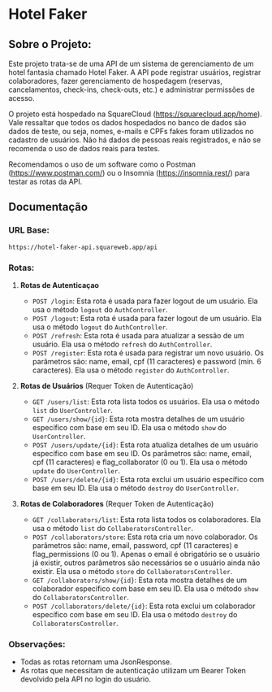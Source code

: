 # Hotel Faker

## Sobre o Projeto:
Este projeto trata-se de uma API de um sistema de gerenciamento de um hotel fantasia chamado Hotel Faker.
A API pode registrar usuários, registrar colaboradores, fazer gerenciamento de hospedagem (reservas, cancelamentos, check-ins, check-outs, etc.) e administrar permissões de acesso.

O projeto está hospedado na SquareCloud (https://squarecloud.app/home).
Vale ressaltar que todos os dados hospedados no banco de dados são dados de teste, ou seja, nomes, e-mails e CPFs fakes foram utilizados no cadastro de usuários.
Não há dados de pessoas reais registrados, e não se recomenda o uso de dados reais para testes.

Recomendamos o uso de um software como o Postman (https://www.postman.com/) ou o Insomnia (https://insomnia.rest/) para testar as rotas da API.

## Documentação

### URL Base:
`https://hotel-faker-api.squareweb.app/api`

### Rotas:
1. **Rotas de Autenticaçao**
    - `POST /login`: Esta rota é usada para fazer logout de um usuário. Ela usa o método `logout` do `AuthController`.
    - `POST /logout`: Esta rota é usada para fazer logout de um usuário. Ela usa o método `logout` do `AuthController`.
    - `POST /refresh`: Esta rota é usada para atualizar a sessão de um usuário. Ela usa o método `refresh` do `AuthController`.
    - `POST /register`: Esta rota é usada para registrar um novo usuário. Os parâmetros são: name, email, cpf (11 caracteres) e password (min. 6 caracteres). Ela usa o método `register` do `AuthController`.

2. **Rotas de Usuários** (Requer Token de Autenticação)
    - `GET /users/list`: Esta rota lista todos os usuários. Ela usa o método `list` do `UserController`.
    - `GET /users/show/{id}`: Esta rota mostra detalhes de um usuário específico com base em seu ID. Ela usa o método `show` do `UserController`.
    - `POST /users/update/{id}`: Esta rota atualiza detalhes de um usuário específico com base em seu ID. Os parâmetros são: name, email, cpf (11 caracteres) e flag_collaborator (0 ou 1). Ela usa o método `update` do `UserController`.
    - `POST /users/delete/{id}`: Esta rota exclui um usuário específico com base em seu ID. Ela usa o método `destroy` do `UserController`.

3. **Rotas de Colaboradores** (Requer Token de Autenticação)
    - `GET /collaborators/list`: Esta rota lista todos os colaboradores. Ela usa o método `list` do `CollaboratorsController`.
    - `POST /collaborators/store`: Esta rota cria um novo colaborador. Os parâmetros são: name, email, password, cpf (11 caracteres) e flag_permissions (0 ou 1). Apenas o email é obrigatório se o usuário já existir, outros parâmetros são necessários se o usuário ainda não existir. Ela usa o método `store` do `CollaboratorsController`.
    - `GET /collaborators/show/{id}`: Esta rota mostra detalhes de um colaborador específico com base em seu ID. Ela usa o método `show` do `CollaboratorsController`.
    - `POST /collaborators/delete/{id}`: Esta rota exclui um colaborador específico com base em seu ID. Ela usa o método `destroy` do `CollaboratorsController`.

### Observações:
- Todas as rotas retornam uma JsonResponse.
- As rotas que necessitam de autenticação utilizam um Bearer Token devolvido pela API no login do usuário.
